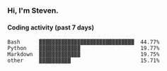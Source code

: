 ### Hi, I'm Steven.

#### Coding activity (past 7 days)
```
Bash      ▓▓▓▓▓▓▓▓▓▓▓▓▓▓▓▓▓▓▓▓▓▓▓▓▓▓▓▓▓▓  44.77%
Python    ▓▓▓▓▓▓▓▓▓▓▓▓▓                   19.77%
Markdown  ▓▓▓▓▓▓▓▓▓▓▓▓▓                   19.75%
other     ▓▓▓▓▓▓▓▓▓▓                      15.71%
```

